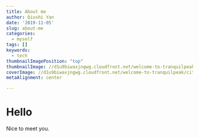 ```yaml
---
title: About me
author: Qiushi Yan
date: '2019-11-05'
slug: about-me
categories:
  - myself
tags: []
keywords:
  - tech
thumbnailImagePosition: "top"
thumbnailImage: //d1u9biwaxjngwg.cloudfront.net/welcome-to-tranquilpeak/city-750.jpg
coverImage: //d1u9biwaxjngwg.cloudfront.net/welcome-to-tranquilpeak/city.jpg
metaAlignment: center

---
```


# Hello  

Nice to meet you.


<!--more-->

<!--toc-->




